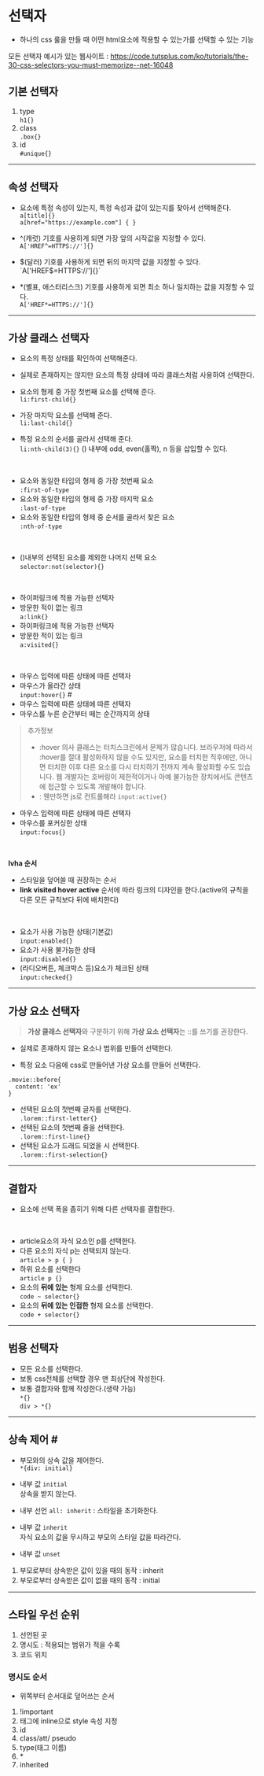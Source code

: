 # 선택자

- 하나의 css 룰을 만들 때 어떤 html요소에 적용할 수 있는가를 선택할 수 있는 기능

모든 선택자 예시가 있는 웹사이트 : https://code.tutsplus.com/ko/tutorials/the-30-css-selectors-you-must-memorize--net-16048  

## 기본 선택자
1. type   
  `h1{}`
2. class   
  `.box{}`
3. id  
  `#unique{}`

---

## 속성 선택자
- 요소에 특정 속성이 있는지, 특정 속성과 값이 있는지를 찾아서 선택해준다.  
`a[title]{}`  
`a[href="https://example.com"] { }`  

- ^(캐럿) 기호를 사용하게 되면 가장 앞의 시작값을 지정할 수 있다.   
`A['HREF^=HTTPS://']{}`

- $(달러) 기호를 사용하게 되면 뒤의 마지막 값을 지정할 수 있다.  
`A['HREF$=HTTPS://']{}`

- *(별표, 애스터리스크) 기호를 사용하게 되면 최소 하나 일치하는 값을 지정할 수 있다.  
`A['HREF*=HTTPS://']{}`

---

## 가상 클래스 선택자
- 요소의 특정 상태를 확인하여 선택해준다.
- 실제로 존재하지는 않지만 요소의 특정 상태에 따라 클래스처럼 사용하여 선택한다.


- 요소의 형제 중 가장 첫번째 요소를 선택해 준다.  
`li:first-child{}`
- 가장 마지막 요소를 선택해 준다.  
`li:last-child{}`
- 특정 요소의 순서를 골라서 선택해 준다.  
`li:nth-child(3){}`
() 내부에 odd, even(홀짝), n 등을 삽입할 수 있다.    

<br >

- 요소와 동일한 타입의 형제 중 가장 첫번째 요소  
`:first-of-type`
- 요소와 동일한 타입의 형제 중 가장 마지막 요소  
`:last-of-type`
- 요소와 동일한 타입의 형제 중 순서를 골라서 찾은 요소  
`:nth-of-type`

<br >

- ()내부의 선택된 요소를 제외한 나머지 선택 요소  
`selector:not(selector){}`

<br>

- 하이퍼링크에 적용 가능한 선택자  
- 방문한 적이 없는 링크  
`a:link{}`  
- 하이퍼링크에 적용 가능한 선택자  
- 방문한 적이 있는 링크  
`a:visited{}`

<br>

- 마우스 입력에 따른 상태에 따른 선택자  
- 마우스가 올라간 상태  
`input:hover{}`  <a id='hover'>#</a>
- 마우스 입력에 따른 상태에 따른 선택자  
- 마우스를 누른 순간부터 떼는 순간까지의 상태  
> 추가정보  
> - :hover 의사 클래스는 터치스크린에서 문제가 많습니다. 브라우저에 따라서 :hover를 절대 활성화하지 않을 수도 있지만, 요소를 터치한 직후에만, 아니면 터치한 이후 다른 요소를 다시 터치하기 전까지 계속 활성화할 수도 있습니다. 웹 개발자는 호버링이 제한적이거나 아예 불가능한 장치에서도 콘텐츠에 접근할 수 있도록 개발해야 합니다.  
> - : 웬만하면 js로 컨트롤해라
`input:active{}`  
- 마우스 입력에 따른 상태에 따른 선택자  
- 마우스를 포커싱한 상태  
`input:focus{}`  
  
<br>

**lvha 순서**
- 스타일을 덮어쓸 때 권장하는 순서
- **link visited hover active** 순서에 따라 링크의 디자인을 한다.(active의 규칙을 다른 모든 규칙보다 뒤에 배치한다) 

<br>

- 요소가 사용 가능한 상태(기본값)  
`input:enabled{}`
- 요소가 사용 불가능한 상태  
`input:disabled{}`
- (라디오버튼, 체크박스 등)요소가 체크된 상태  
`input:checked{}`

---

## 가상 요소 선택자
> **가상 클래스 선택자**와 구분하기 위해 **가상 요소 선택자**는 ::를 쓰기를 권장한다.
- 실제로 존재하지 않는 요소나 범위를 만들어 선택한다.

- 특정 요소 다음에 css로 만들어낸 가상 요소를 만들어 선택한다.
```
.movie::before{
  content: 'ex'
}
```

- 선택된 요소의 첫번째 글자를 선택한다.  
`.lorem::first-letter{}`
- 선택된 요소의 첫번째 줄을 선택한다.  
`.lorem::first-line{}`
- 선택된 요소가 드래드 되었을 시 선택한다.  
`.lorem::first-selection{}`

---


## 결합자
- 요소에 선택 폭을 좁히기 위해 다른 선택자를 결합한다.

<br>

- article요소의 자식 요소인 p를 선택한다.  
- 다른 요소의 자식 p는 선택되지 않는다.  
`article > p { }`
- 하위 요소를 선택한다  
`article p {}`  
- 요소의 **뒤에 있는** 형제 요소를 선택한다.  
`code ~ selector{}`  
- 요소의 **뒤에 있는 인접한** 형제 요소를 선택한다.  
`code + selector{}`  

---

## 범용 선택자
- 모든 요소를 선택한다.  
- 보통 css전체를 선택할 경우 맨 최상단에 작성한다.  
- 보통 결합자와 함께 작성한다.(생략 가능)  
`*{}`  
`div > *{}`  

---

## 상속 제어 <a id=inheritance>#</a>
- 부모와의 상속 값을 제어한다.     
`*{div: initial}`   

- 내부 값 ``initial``   
상속을 받지 않는다.   
- 내부 선언 ``all: inherit`` : 스타일을 초기화한다.   
   
- 내부 값 ``inherit``   
자식 요소의 값을 무시하고 부모의 스타일 값을 따라간다.   

- 내부 값 ``unset``   
1. 부모로부터 상속받은 값이 있을 때의 동작 : inherit   
2. 부모로부터 상속받은 값이 없을 때의 동작 : initial   

---

## 스타일 우선 순위

1. 선언된 곳
2. 명시도 : 적용되는 범위가 적을 수록
3. 코드 위치

### 명시도 순서
- 위쪽부터 순서대로 덮어쓰는 순서
1. !important
2. 태그에 inline으로 style 속성 지정
3. id
4. class/att/ pseudo
5. type(태그 이름)
6. &#42;	
7. inherited